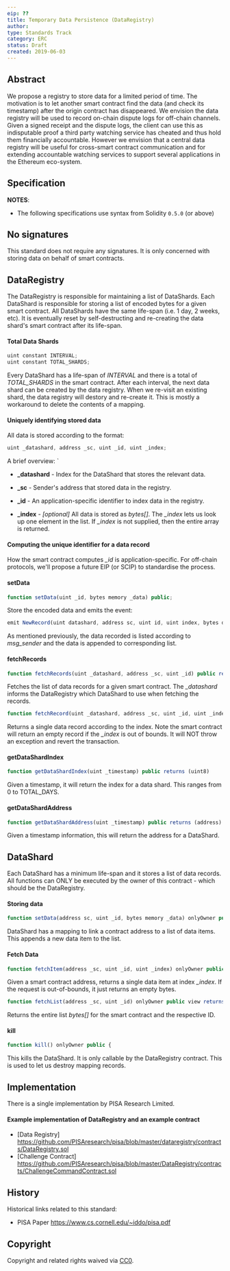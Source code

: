 ```yaml
---
eip: ??
title: Temporary Data Persistence (DataRegistry)
author:
type: Standards Track
category: ERC
status: Draft
created: 2019-06-03
---
```


## Abstract

We propose a registry to store data for a limited period of time. The motivation is to let another smart contract find the data (and check its timestamp) after the origin contract has disappeared. 
We envision the data registry will be used to record on-chain dispute logs for off-chain channels. 
Given a signed receipt and the dispute logs, the client can use this as indisputable proof a third party watching service has cheated and thus hold them financially accountable. 
However we envision that a central data registry will be useful for cross-smart contract communication and for extending accountable watching services to support several applications in the Ethereum eco-system.

## Specification

**NOTES**:
 - The following specifications use syntax from Solidity `0.5.0` (or above)


## No signatures
This standard does not require any signatures. It is only concerned with storing data on behalf of smart contracts.

## DataRegistry

The DataRegistry is responsible for maintaining a list of DataShards. Each DataShard is responsible for storing a list of encoded bytes for a given smart contract. All DataShards have the same life-span (i.e. 1 day, 2 weeks, etc). It is eventually reset by self-destructing and re-creating the data shard's smart contract after its life-span. 

#### Total Data Shards 

``` js
uint constant INTERVAL;
uint constant TOTAL_SHARDS;
```

Every DataShard has a life-span of *INTERVAL* and there is a total of *TOTAL_SHARDS* in the smart contract. After each interval, the next data shard can be created by the data registry. When we re-visit an existing shard, the data registry will destory and re-create it. This is mostly a workaround to delete the contents of a mapping.

#### Uniquely identifying stored data 

All data is stored according to the format: 

``` js
uint _datashard, address _sc, uint _id, uint _index; 
```

A brief overview: `

* **_datashard** - Index for the DataShard that stores the relevant data. 

* **_sc** - Sender's address that stored data in the registry. 

* **_id** - An application-specific identifier to index data in the registry.

* **_index** - *[optional]* All data is stored as *bytes[]*. The *_index* lets us look up one element in the list. If *_index* is not supplied, then the entire array is returned. 

#### Computing the unique identifier for a data record 

How the smart contract computes *_id*  is application-specific. For off-chain protocols, we'll propose a future EIP (or SCIP) to standardise the process. 

#### setData

``` js
function setData(uint _id, bytes memory _data) public;
```

Store the encoded data and emits the event:

``` js
emit NewRecord(uint datashard, address sc, uint id, uint index, bytes data)
```
As mentioned previously, the data recorded is listed according to *msg_sender* and the data is appended to corresponding list. 

#### fetchRecords

``` js
function fetchRecords(uint _datashard, address _sc, uint _id) public returns (bytes[] memory)
```

Fetches the list of data records for a given smart contract. The *_datashard* informs the DataRegistry which DataShard to use when fetching the records.

``` js
function fetchRecord(uint _datashard, address _sc, uint _id, uint _index) public returns (bytes memory)
```

Returns a single data record according to the index. Note the smart contract will return an empty record if the *_index* is out of bounds. It will NOT throw an exception and revert the transaction. 

#### getDataShardIndex

``` js
function getDataShardIndex(uint _timestamp) public returns (uint8)
```
Given a timestamp, it will return the index for a data shard. This ranges from 0 to TOTAL_DAYS. 

#### getDataShardAddress

``` js
function getDataShardAddress(uint _timestamp) public returns (address)
```

Given a timestamp information, this will return the address for a DataShard. 

## DataShard

Each DataShard has a minimum life-span and it stores a list of data records. All functions can ONLY be executed by the owner of this contract - which should be the DataRegistry. 


#### Storing data 

``` js
function setData(address sc, uint _id, bytes memory _data) onlyOwner public {
```


DataShard has a mapping to link a contract address to a list of data items. This appends a new data item to the list.


#### Fetch Data 

``` js
function fetchItem(address _sc, uint _id, uint _index) onlyOwner public view returns(bytes memory) {
```
Given a smart contract address, returns a single data item at index *_index*. If the request is out-of-bounds, it just returns an empty bytes. 

``` js
function fetchList(address _sc, uint _id) onlyOwner public view returns(bytes[] memory) {
```
Returns the entire list *bytes[]* for the smart contract and the respective ID. 

#### kill
``` js
function kill() onlyOwner public {
```

This kills the DataShard. It is only callable by the DataRegistry contract. This is used to let us destroy mapping records.

## Implementation

There is a single implementation by PISA Research Limited.

#### Example implementation of DataRegistry and an example contract 
- [Data Registry] https://github.com/PISAresearch/pisa/blob/master/dataregistry/contracts/DataRegistry.sol
- [Challenge Contract] https://github.com/PISAresearch/pisa/blob/master/DataRegistry/contracts/ChallengeCommandContract.sol


## History

Historical links related to this standard:

- PISA Paper https://www.cs.cornell.edu/~iddo/pisa.pdf


## Copyright
Copyright and related rights waived via [CC0](https://creativecommons.org/publicdomain/zero/1.0/).
